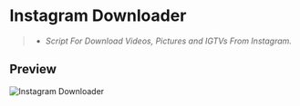 # Instagram Downloader
>* *Script For Download Videos, Pictures and IGTVs From Instagram.*
## Preview
![Instagram Downloader](https://media.giphy.com/media/beGzPTW8KMBvE7NMmz/giphy.gif)
